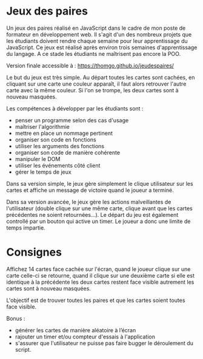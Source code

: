 # Jeux des paires

Un jeux des paires réalisé en JavaScript dans le cadre de mon poste de formateur en développement web. Il s'agit d'un des nombreux projets que les étudiants doivent rendre chaque semaine pour leur apprentissage du JavaScript. Ce jeux est réalisé après environ trois semaines d'apprentissage du langage. A ce stade les étudiants ne maîtrisent pas encore la POO.

Version finale accessible à : https://thomgo.github.io/jeudespaires/

Le but du jeux est très simple. Au départ toutes les cartes sont cachées, en cliquant sur une carte une couleur apparaît, il faut alors retrouver l'autre carte avec la même couleur. Si l'on se trompe, les deux cartes sont à nouveau masquées.

Les compétences à développer par les étudiants sont :
- penser un programme selon des cas d'usage
- maîtriser l'algorithmie
- mettre en place un nommage pertinent
- organiser son code en fonctions
- utiliser les arguments des fonctions
- organiser son code de manière cohérente
- manipuler le DOM
- utiliser les événements côté client
- gérer le temps de jeux

Dans sa version simple, le jeux gère simplement le clique utilisateur sur les cartes et affiche un message de victoire quand le joueur a terminé.

Dans sa version avancée, le jeux gère les actions malveillantes de l'utilisateur (double clique sur une même carte, clique avant que les cartes précédentes ne soient retournées...). Le départ du jeu est également controllé par un bouton qui active un timer. Le joueur a donc une limite de temps impartie.

# Consignes

Affichez 14 cartes face cachée sur l'écran, quand le joueur clique sur une carte celle-ci se retourne, quand il clique sur une deuxième carte si elle est identique à la précédente les deux cartes restent face visible autrement les cartes sont à nouveau masquées.

L'objectif est de trouver toutes les paires et que les cartes soient toutes face visible.

Bonus :
- générer les cartes de manière aléatoire à l’écran
- rajouter un timer et/ou compteur d'essais à l'application
- s'assurer que l'utilisateur ne puisse pas faire bugger le déroulement du script.
